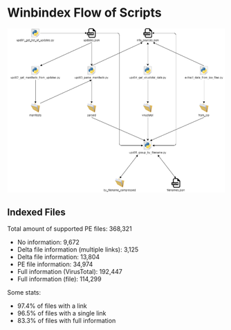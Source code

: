 # Winbindex Flow of Scripts

![winbindex-scripts-flow.png](winbindex-scripts-flow.png)

## Indexed Files

<!--FileStats-->
Total amount of supported PE files: 368,321

* No information: 9,672
* Delta file information (multiple links): 3,125
* Delta file information: 13,804
* PE file information: 34,974
* Full information (VirusTotal): 192,447
* Full information (file): 114,299

Some stats:

* 97.4% of files with a link
* 96.5% of files with a single link
* 83.3% of files with full information
<!--/FileStats-->
